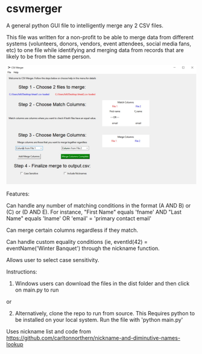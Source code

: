 # csvmerger
A general python GUI file to intelligently merge any 2 CSV files. 

This file was written for a non-profit to be able to merge data from different systems (volunteers, donors, vendors, event attendees, social media fans, etc) to one file while identifying and merging data from records that are likely to be from the same person. 

![screenshot of csv merger](https://github.com/billpottle/csvmerger/blob/main/screenshot.jpg?raw=true)

Features: 

Can handle any number of matching conditions in the format (A AND B) or (C) or (D AND E). For instance, "First Name" equals 'fname' AND "Last Name" equals 'lname' OR 'email' = 'primary contact email' 

Can merge certain columns regardless if they match. 

Can handle custom equality conditions (ie, eventId(42) = eventName('Winter Banquet') through the nickname function. 

Allows user to select case sensitivity. 

Instructions:

1) Windows users can download the files in the dist folder and then click on main.py to run

or 

2) Alternatively, clone the repo to run from source. This Requires python to be installed on your local system. Run the file with 'python main.py'



Uses nickname list and code from
https://github.com/carltonnorthern/nickname-and-diminutive-names-lookup
